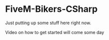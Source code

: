 # FiveM-Bikers-CSharp

Just putting up some stuff here right now.

Video on how to get started will come some day
